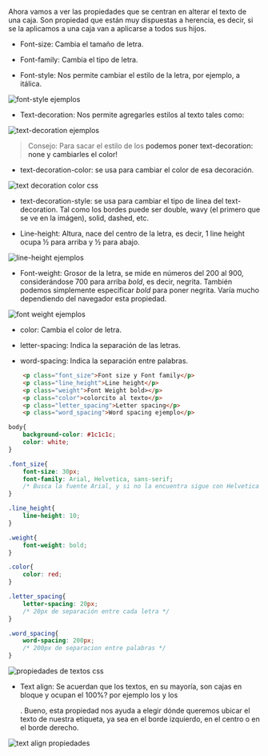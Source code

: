 Ahora vamos a ver las propiedades que se centran en alterar el texto de una caja. Son propiedad que están muy dispuestas a herencia, es decir, si se la aplicamos a una caja van a aplicarse a todos sus hijos.

- Font-size: Cambia el tamaño de letra.

- Font-family: Cambia el tipo de letra.

- Font-style: Nos permite cambiar el estilo de la letra, por ejemplo, a itálica.

![font-style ejemplos](http://www.avajava.com/tutorials/cascading-style-sheets/how-do-i-use-the-font-style-property/how-do-i-use-the-font-style-property-01.gif)

- Text-decoration: Nos permite agregarles estilos al texto tales como:
    
![text-decoration ejemplos](https://encrypted-tbn0.gstatic.com/images?q=tbn:ANd9GcRtpdHxu_Bhd3JYys-NY23bkksSpHGJr3w04dOkXrp_tesL8Hszmbidc2UluRPGMCw4hIk&usqp=CAU)

>Consejo: Para sacar el estilo de los <a> podemos poner text-decoration: none y cambiarles el color!

- text-decoration-color: se usa para cambiar el color de esa decoración.

![text decoration color css](https://media.geeksforgeeks.org/wp-content/uploads/color-4.png)

- text-decoration-style: se usa para cambiar el tipo de línea del text-decoration. Tal como los bordes puede ser double, wavy (el primero que se ve en la imágen), solid, dashed, etc.

- Line-height: Altura, nace del centro de la letra, es decir, 1 line height ocupa ½ para arriba y ½ para abajo.

![line-height ejemplos](https://iamvdo.me/content/01-blog/30-css-avance-metriques-des-fontes-line-height-et-vertical-align/css-metrics-results-line-height.png)

- Font-weight: Grosor de la letra, se mide en números del 200 al 900, considerándose 700 para arriba *bold*, es decir, negrita. También podemos simplemente especificar *bold* para poner negrita. Varía mucho dependiendo del navegador esta propiedad.

![font weight ejemplos](https://i0.wp.com/css-tricks.com/wp-content/uploads/2021/08/default-rendering-b.png?resize=1024%2C651&ssl=1)

- color: Cambia el color de letra.

- letter-spacing: Indica la separación de las letras.

- word-spacing: Indica la separación entre palabras.

```html
    <p class="font_size">Font size y Font family</p>
    <p class="line_height">Line height</p>
    <p class="weight">Font Weight bold></p>
    <p class="color">colorcito al texto</p>
    <p class="letter_spacing">Letter spacing</p>
    <p class="word_spacing">Word spacing ejemplo</p>
```

```css
body{
    background-color: #1c1c1c;
    color: white;
}

.font_size{
    font-size: 30px;
    font-family: Arial, Helvetica, sans-serif;
    /* Busca la fuente Arial, y si no la encuentra sigue con Helvetica y así... */
}

.line_height{
    line-height: 10;
}

.weight{
    font-weight: bold;
}

.color{
    color: red;
}

.letter_spacing{
    letter-spacing: 20px;
    /* 20px de separación entre cada letra */
}

.word_spacing{
    word-spacing: 200px;
    /* 200px de separacion entre palabras */
}
```

![propiedades de textos css](https://res.cloudinary.com/dnej4lrcz/image/upload/v1663520626/ovdevcourse/4.%20CSS%20b%C3%A1sico/Textossss/Sin_t%C3%ADtulo_czlnin.jpg)

- Text align: Se acuerdan que los textos, en su mayoría, son cajas en bloque y ocupan el 100%? por ejemplo los <h> y los <p>. Bueno, esta propiedad nos ayuda a elegir dónde queremos ubicar el texto de nuestra etiqueta, ya sea en el borde izquierdo, en el centro o en el borde derecho.

![text align propiedades](https://eqsash.com/custom/files/images/articles/css-text-align-values.jpg)